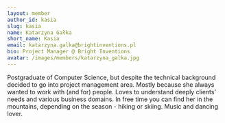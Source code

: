 ```yaml
---
layout: member
author_id: kasia
slug: kasia
name: Katarzyna Gałka
short_name: Kasia
email: katarzyna.galka@brightinventions.pl
bio: Project Manager @ Bright Inventions
avatar: /images/members/katarzyna_galka.jpg
---
```

Postgraduate of Computer Science, but despite the technical background decided to go into project management area. Mostly because she always wanted to work with (and for) people. Loves to understand deeply clients’ needs and various business domains. In free time you can find her in the mountains, depending on the season - hiking or skiing. Music and dancing lover.
